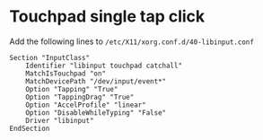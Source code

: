 # Touchpad single tap click

Add the following lines to ```/etc/X11/xorg.conf.d/40-libinput.conf ```

```
Section "InputClass"
	Identifier "libinput touchpad catchall"
	MatchIsTouchpad "on"
	MatchDevicePath "/dev/input/event*"
	Option "Tapping" "True"
	Option "TappingDrag" "True"
	Option "AccelProfile" "linear"
	Option "DisableWhileTyping" "False"
	Driver "libinput"
EndSection
```
